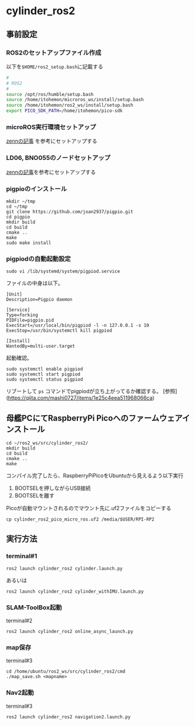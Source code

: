 # cylinder_ros2

## 事前設定
### ROS2のセットアップファイル作成
以下を`$HOME/ros2_setup.bash`に記載する
```bash
#
# ROS2
#
source /opt/ros/humble/setup.bash
source /home/itohemon/microros_ws/install/setup.bash
source /home/itohemon/ros2_ws/install/setup.bash
export PICO_SDK_PATH=/home/itohemon/pico-sdk
```

### microROS実行環境セットアップ
[zennの記事](https://zenn.dev/katsuitoh/articles/0d33c3e95ff466#raspberry-pi-4%E4%B8%8A%E3%81%AEubuntu%E3%81%ABmicro-ros%E5%AE%9F%E8%A1%8C%E7%92%B0%E5%A2%83%E3%82%92%E4%BD%9C%E3%82%8B)
を参考にセットアップする

### LD06, BNO055のノードセットアップ
[zennの記事](https://zenn.dev/katsuitoh/articles/af8b36a26ab66e)を参考にセットアップする

### pigpioのインストール
```
mkdir ~/tmp
cd ~/tmp
git clone https://github.com/joan2937/pigpio.git
cd pigpio
mkdir build
cd build
cmake ..
make
sudo make install
```

### pigpiodの自動起動設定
```
sudo vi /lib/systemd/system/pigpiod.service
```

ファイルの中身は以下。
```
[Unit]
Description=Pigpio daemon

[Service]
Type=forking
PIDFile=pigpio.pid
ExecStart=/usr/local/bin/pigpiod -l -n 127.0.0.1 -s 10
ExecStop=/usr/bin/systemctl kill pigpiod

[Install]
WantedBy=multi-user.target
```
起動確認。
```
sudo systemctl enable pigpiod
sudo systemctl start pigpiod
sudo systemctl status pigpiod
```
リブートして ```ps``` コマンドでpigpiodが立ち上がってるか確認する。
[参照] (https://qiita.com/mashi0727/items/1e25c4eea511968066ca)


## 母艦PCにてRaspberryPi Picoへのファームウェアインストール
```shell-session
cd ~/ros2_ws/src/cylinder_ros2/
mkdir build
cd build
cmake ..
make
```

コンパイル完了したら、RaspberryPiPicoをUbuntuから見えるよう以下実行
1. BOOTSELを押しながらUSB接続
2. BOOTSELを離す

Picoが自動マウントされるのでマウント先に.uf2ファイルをコピーする
```shell-session
cp cylinder_ros2_pico_micro_ros.uf2 /media/$USER/RPI-RP2
```

## 実行方法
### terminal#1
```shell-session
ros2 launch cylinder_ros2 cylinder.launch.py
```
あるいは
```shell-session
ros2 launch cylinder_ros2 cylinder_withIMU.launch.py
```

### SLAM-ToolBox起動
terminal#2
```shell-session
ros2 launch cylinder_ros2 online_async_launch.py
```

### map保存
terminal#3
```shell-session
cd /home/ubuntu/ros2_ws/src/cylinder_ros2/cmd
./map_save.sh <mapname>
```

### Nav2起動
terminal#3
```shell-session
ros2 launch cylinder_ros2 navigation2.launch.py
```
